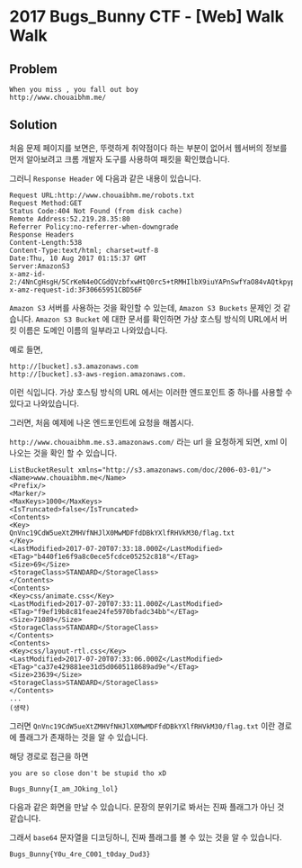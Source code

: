 # 2017 Bugs_Bunny CTF - [Web] Walk Walk

## Problem
```
When you miss , you fall out boy
http://www.chouaibhm.me/
```

## Solution
처음 문제 페이지를 보면은, 뚜렷하게 취약점이다 하는 부분이 없어서 
웹서버의 정보를 먼저 알아보려고 크롬 개발자 도구를 사용하여 패킷을 확인했습니다.

그러니 `Response Header` 에 다음과 같은 내용이 있습니다.

```
Request URL:http://www.chouaibhm.me/robots.txt
Request Method:GET
Status Code:404 Not Found (from disk cache)
Remote Address:52.219.28.35:80
Referrer Policy:no-referrer-when-downgrade
Response Headers
Content-Length:538
Content-Type:text/html; charset=utf-8
Date:Thu, 10 Aug 2017 01:15:37 GMT
Server:AmazonS3
x-amz-id-2:/4NnCgHsgH/5CrKeN4eOCGdQVzbfxwHtQ0rc5+tRMHIlbX9iuYAPnSwfYaO84vAQtkpypcvpmkU=
x-amz-request-id:3F30665951CBD56F
```

`Amazon S3` 서버를 사용하는 것을 확인할 수 있는데, `Amazon S3 Buckets` 문제인 것 같습니다. `Amazon S3 Bucket` 에 대한 문서를 확인하면 가상 호스팅 방식의 URL에서 버킷 이름은 도메인 이름의 일부라고 나와있습니다.

예로 들면,

```
http://[bucket].s3.amazonaws.com
http://[bucket].s3-aws-region.amazonaws.com.
```

이런 식입니다. 가상 호스팅 방식의 URL 에서는 이러한 엔드포인트 중 하나를 사용할 수 있다고 나와있습니다.

그러면, 처음 예제에 나온 엔드포인트에 요청을 해봅시다.

`http://www.chouaibhm.me.s3.amazonaws.com/` 라는 url 을 요청하게 되면, xml 이 나오는 것을 확인 할 수 있습니다.

```
ListBucketResult xmlns="http://s3.amazonaws.com/doc/2006-03-01/">
<Name>www.chouaibhm.me</Name>
<Prefix/>
<Marker/>
<MaxKeys>1000</MaxKeys>
<IsTruncated>false</IsTruncated>
<Contents>
<Key>
QnVnc19CdW5ueXtZMHVfNHJlX0MwMDFfdDBkYXlfRHVkM30/flag.txt
</Key>
<LastModified>2017-07-20T07:33:18.000Z</LastModified>
<ETag>"b440f1e6f9a8c0ece5fcdce05252c818"</ETag>
<Size>69</Size>
<StorageClass>STANDARD</StorageClass>
</Contents>
<Contents>
<Key>css/animate.css</Key>
<LastModified>2017-07-20T07:33:11.000Z</LastModified>
<ETag>"f9ef19b8c81feae24fe5970bfadc34bb"</ETag>
<Size>71089</Size>
<StorageClass>STANDARD</StorageClass>
</Contents>
<Contents>
<Key>css/layout-rtl.css</Key>
<LastModified>2017-07-20T07:33:06.000Z</LastModified>
<ETag>"ca37e429881ee31d5d0605118689ad9e"</ETag>
<Size>23639</Size>
<StorageClass>STANDARD</StorageClass>
</Contents>
...
(생략)
```

그러면 `QnVnc19CdW5ueXtZMHVfNHJlX0MwMDFfdDBkYXlfRHVkM30/flag.txt` 이란 경로에 플래그가 존재하는 것을 알 수 있습니다.

해당 경로로 접근을 하면

```
you are so close don't be stupid tho xD

Bugs_Bunny{I_am_JOking_lol}
```

다음과 같은 화면을 만날 수 있습니다. 문장의 분위기로 봐서는 진짜 플래그가 아닌 것 같습니다.

그래서 `base64` 문자열을 디코딩하니, 진짜 플래그를 볼 수 있는 것을 알 수 있습니다.

`Bugs_Bunny{Y0u_4re_C001_t0day_Dud3}`
